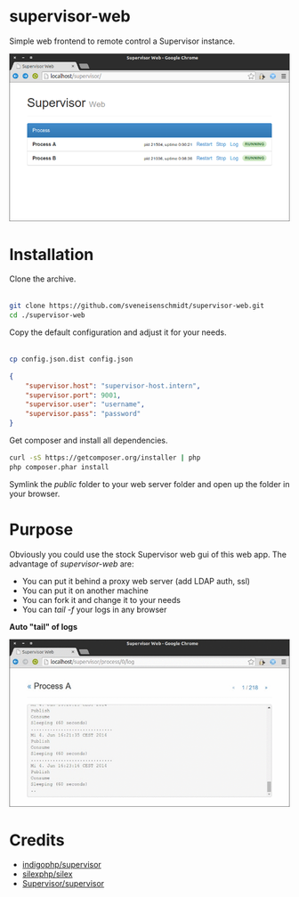supervisor-web
===============

Simple web frontend to remote control a Supervisor instance.

![Index](/doc/index.png?raw=true "Index")



# Installation

Clone the archive. 
```bash

git clone https://github.com/sveneisenschmidt/supervisor-web.git
cd ./supervisor-web
```

Copy the default configuration and adjust it for your needs.
```bash

cp config.json.dist config.json
```
```json
{
    "supervisor.host": "supervisor-host.intern",
    "supervisor.port": 9001,
    "supervisor.user": "username",
    "supervisor.pass": "password"
}
```

Get composer and install all dependencies.
```bash
curl -sS https://getcomposer.org/installer | php
php composer.phar install
```

Symlink the *public* folder to your web server folder and open up the folder in your browser.

# Purpose

Obviously you could use the stock Supervisor web gui of this web app.
The advantage of *supervisor-web* are:

* You can put it behind a proxy web server (add LDAP auth, ssl)
* You can put it on another machine
* You can fork it and change it to your needs
* You can *tail -f* your logs in any browser


**Auto "tail" of logs**

![Log file viewer](/doc/process_log.gif?raw=true "Log file viewer")

# Credits

* [indigophp/supervisor](//github.com/indigophp/supervisor)
* [silexphp/silex](//github.com/indigophp/supervisor)
* [Supervisor/supervisor](//github.com/Supervisor/supervisor)

